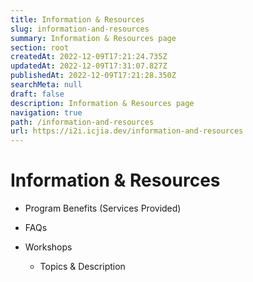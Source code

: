 ```yaml
---
title: Information & Resources
slug: information-and-resources
summary: Information & Resources page
section: root
createdAt: 2022-12-09T17:21:24.735Z
updatedAt: 2022-12-09T17:31:07.827Z
publishedAt: 2022-12-09T17:21:28.350Z
searchMeta: null
draft: false
description: Information & Resources page
navigation: true
path: /information-and-resources
url: https://i2i.icjia.dev/information-and-resources
---
```


# Information & Resources 

- Program Benefits (Services Provided) 

- FAQs 

- Workshops 

    - Topics & Description  
